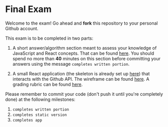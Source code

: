 # Final Exam

Welcome to the exam! Go ahead and **fork** this repository to your personal Github account.

This exam is to be completed in two parts:

1. A short answer/algorithm section meant to assess your knowledge of JavaScript and React concepts. That can be found [here](./written_test.md). You should spend no more than **40** minutes on this section before committing your answers using the message `completes written portion`.

2. A small React application (the skeleton is already set up [here](./src/App.js)) that interacts with the Github API. The wireframe can be found [here](./github_exam.png). A grading rubric can be found [here](./app-details.md).

Please remember to commit your code (don't push it until you're completely done) at the following milestones:

1. `completes written portion`
2. `completes static version`
3. `completes app`